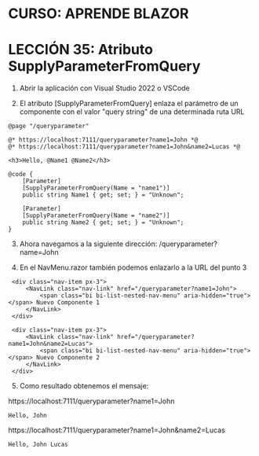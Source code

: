 # CURSO: APRENDE BLAZOR

# LECCIÓN 35: Atributo SupplyParameterFromQuery

1. Abrir la aplicación con Visual Studio 2022 o VSCode

2. El atributo [SupplyParameterFromQuery] enlaza el parámetro de un componente con el valor "query string" de una determinada ruta URL

```razor
@page "/queryparameter"

@* https://localhost:7111/queryparameter?name1=John *@
@* https://localhost:7111/queryparameter?name1=John&name2=Lucas *@

<h3>Hello, @Name1 @Name2</h3>

@code {
    [Parameter]
    [SupplyParameterFromQuery(Name = "name1")]
    public string Name1 { get; set; } = "Unknown";

    [Parameter]
    [SupplyParameterFromQuery(Name = "name2")]
    public string Name2 { get; set; } = "Unknown";
}
```

3. Ahora navegamos a la siguiente dirección: /queryparameter?name=John

4. En el NavMenu.razor también podemos enlazarlo a la URL del punto 3

```razor
 <div class="nav-item px-3">
     <NavLink class="nav-link" href="/queryparameter?name1=John">
         <span class="bi bi-list-nested-nav-menu" aria-hidden="true"></span> Nuevo Componente 1
     </NavLink>
 </div>

 <div class="nav-item px-3">
     <NavLink class="nav-link" href="/queryparameter?name1=John&name2=Lucas">
         <span class="bi bi-list-nested-nav-menu" aria-hidden="true"></span> Nuevo Componente 2
     </NavLink>
 </div>
```

5. Como resultado obtenemos el mensaje:

https://localhost:7111/queryparameter?name1=John
```
Hello, John
```

https://localhost:7111/queryparameter?name1=John&name2=Lucas
```
Hello, John Lucas
```

 
